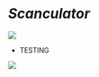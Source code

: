 # _Scanculator_










  ![](https://zellwk.com/images/2018/calculator-1/num-zero.gif)

   
   * TESTING
    
   ![](https://i0.wp.com/www.mathswithmum.com/wp-content/uploads/2019/07/Missing-Numbers-Add-1.gif?resize=600%2C450&ssl=1)
   
  
